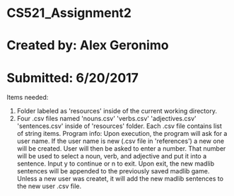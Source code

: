 # CS521_Assignment2

# Created by: Alex Geronimo 
# Submitted: 6/20/2017

Items needed: 
1) Folder labeled as 'resources' inside of the current working directory.
2) Four .csv files named 'nouns.csv' 'verbs.csv' 'adjectives.csv' 'sentences.csv' inside of 'resources' folder. 
   Each .csv file contains list of string items. 
Program info: 
Upon execution, the program will ask for a user name. If the user name is new (.csv file in 'references') a new one will be created.
User will then be asked to enter a number. That number will be used to select a noun, verb, and adjective and put it into a sentence. 
Input y to continue or n to exit. 
Upon exit, the new madlib sentences will be appended to the previously saved madlib game. Unless a new user was createt, it will add 
the new madlib sentences to the new user .csv file.
